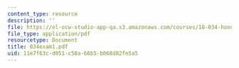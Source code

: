 ```yaml
---
content_type: resource
description: ''
file: https://ol-ocw-studio-app-qa.s3.amazonaws.com/courses/18-034-honors-differential-equations-spring-2004/11e7f63cd051c58a66b5b068d82fe5a5_034exam1.pdf
file_type: application/pdf
resourcetype: Document
title: 034exam1.pdf
uid: 11e7f63c-d051-c58a-66b5-b068d82fe5a5
---
```

